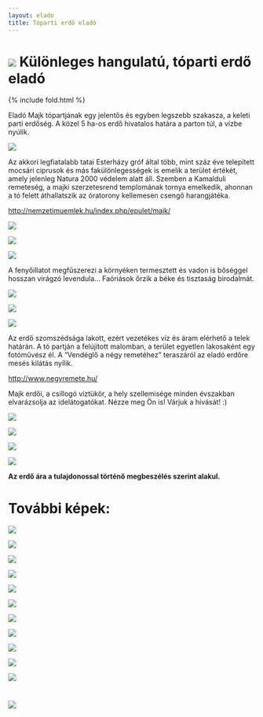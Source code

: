 ```yaml
---
layout: elado
title: Tóparti erdő eladó
---
```


# ![](https://i.imgur.com/EBvtfTD.jpg) Különleges hangulatú, tóparti erdő eladó

{% include fold.html %}

Eladó Majk tópartjának egy jelentős és egyben legszebb szakasza, a keleti parti erdőség.
A közel 5 ha-os erdő hivatalos határa a parton túl, a vízbe nyúlik.

![](https://i.imgur.com/Wk32RbG.jpg)

Az akkori legfiatalabb tatai Esterházy gróf által több, mint száz éve telepített mocsári ciprusok és más fakülönlegességek is emelik a terület értékét, amely jelenleg Natura 2000 védelem alatt áll. 
Szemben a Kamalduli remeteség, a majki szerzetesrend templomának tornya emelkedik, ahonnan a tó felett áthallatszik az óratorony kellemesen csengő harangjátéka. 

<http://nemzetimuemlek.hu/index.php/epulet/majk/>

![](https://i.imgur.com/4fz8u0j.jpg)

![](https://i.imgur.com/goYnCIB.jpg)

![](https://i.imgur.com/554tECv.jpg)

A fenyőillatot megfűszerezi a környéken termesztett és vadon is bőséggel hosszan virágzó levendula…
Faóriások őrzik a béke és tisztaság birodalmát.

![](https://i.imgur.com/ZyDVeNX.jpg)

![](https://i.imgur.com/7eS7zsy.jpg)

![](https://i.imgur.com/mDkLNNi.jpg)

Az erdő szomszédsága lakott, ezért vezetékes víz és áram elérhető a telek határán. A tó partján a felújított malomban, a terület egyetlen lakosaként egy fotóművész él.
A “Vendéglő a négy remetéhez” teraszáról az eladó erdőre mesés kilátás nyílik.

<http://www.negyremete.hu/>

Majk erdői, a csillogó víztükör, a hely szellemisége minden évszakban elvarázsolja az idelátogatókat.
Nézze meg Ön is! 
Várjuk a hívását! :)

![](https://i.imgur.com/Wk32RbG.jpg)

![](https://i.imgur.com/mqr8usR.jpg)

![](https://i.imgur.com/jiGDSxk.jpg)

![](https://i.imgur.com/ywscK1I.jpg)

**Az erdő ára a tulajdonossal történő megbeszélés szerint alakul.**

# További képek:

![](https://i.imgur.com/EZKk87o.jpg)

![](https://i.imgur.com/XBwaC2b.jpg)

![](https://i.imgur.com/qXWe1x5.jpg)

![](https://i.imgur.com/Sa7zgPj.jpg)

![](https://i.imgur.com/FqWK4xb.jpg)

![](https://i.imgur.com/bflz2oi.jpg)

![](https://i.imgur.com/LuNsb2d.jpg)

![](https://i.imgur.com/Hq1SpGP.jpg)

![](https://i.imgur.com/giOZ74j.jpg)

![](https://i.imgur.com/kNWmTVb.jpg)

![](https://i.imgur.com/KuVabvE.jpg)

# ![](https://i.imgur.com/V11JY3c.jpg)
